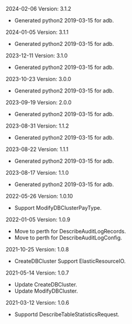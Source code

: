 2024-02-06 Version: 3.1.2
- Generated python2 2019-03-15 for adb.

2024-01-05 Version: 3.1.1
- Generated python2 2019-03-15 for adb.

2023-12-11 Version: 3.1.0
- Generated python2 2019-03-15 for adb.

2023-10-23 Version: 3.0.0
- Generated python2 2019-03-15 for adb.

2023-09-19 Version: 2.0.0
- Generated python2 2019-03-15 for adb.

2023-08-31 Version: 1.1.2
- Generated python2 2019-03-15 for adb.

2023-08-22 Version: 1.1.1
- Generated python2 2019-03-15 for adb.

2023-08-17 Version: 1.1.0
- Generated python2 2019-03-15 for adb.

2022-05-26 Version: 1.0.10
- Support ModifyDBClusterPayType.

2022-01-05 Version: 1.0.9
- Move to perth for DescribeAuditLogRecords.
- Move to perth for DescribeAuditLogConfig.

2021-10-25 Version: 1.0.8
- CreateDBCluster Support ElasticResourceIO.

2021-05-14 Version: 1.0.7
- Update CreateDBCluster.
- Update ModifyDBCluster.

2021-03-12 Version: 1.0.6
- Supportd DescribeTableStatisticsRequest.

